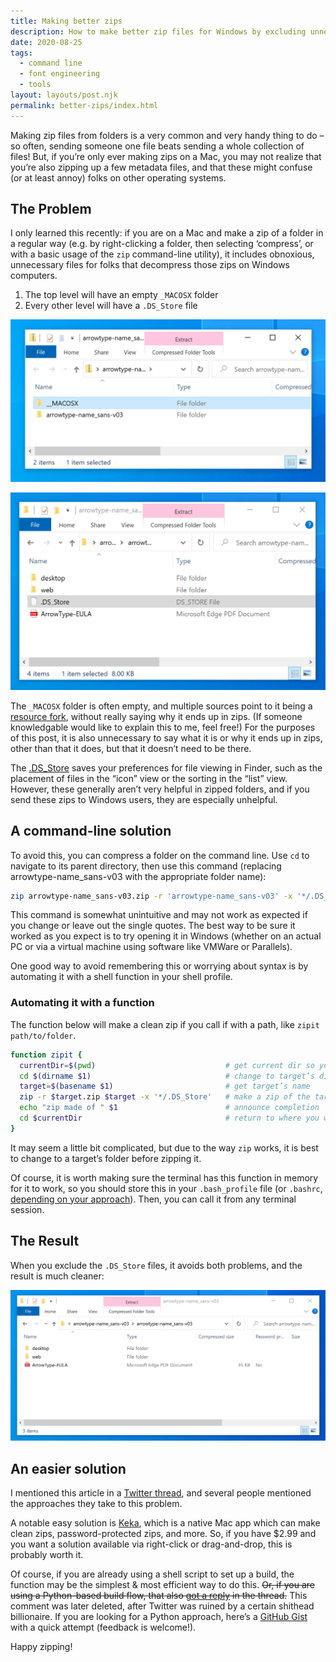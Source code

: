 ```yaml
---
title: Making better zips
description: How to make better zip files for Windows by excluding unnecessary .DS_Store & MACOSX files
date: 2020-08-25
tags:
  - command line
  - font engineering
  - tools
layout: layouts/post.njk
permalink: better-zips/index.html
---
```


Making zip files from folders is a very common and very handy thing to do – so often, sending someone one file beats sending a whole collection of files! But, if you’re only ever making zips on a Mac, you may not realize that you’re also zipping up a few metadata files, and that these might confuse (or at least annoy) folks on other operating systems.
## The Problem

I only learned this recently: if you are on a Mac and make a zip of a folder in a regular way (e.g. by right-clicking a folder, then selecting ‘compress’, or with a basic usage of the `zip` command-line utility), it includes obnoxious, unnecessary files for folks that decompress those zips on Windows computers.

1. The top level will have an empty `_MACOSX` folder
2. Every other level will have a `.DS_Store` file

![top level with empty 'MACOSX' folder](./2020-08-25-17-16-16.png)

![Main folder with '.DS_Store' file](./2020-08-25-17-16-31.png)

The `_MACOSX` folder is often empty, and multiple sources point to it being a [resource fork](https://en.wikipedia.org/wiki/Resource_fork), without really saying why it ends up in zips. (If someone knowledgable would like to explain this to me, feel free!) For the purposes of this post, it is also unnecessary to say what it is or why it ends up in zips, other than that it does, but that it doesn’t need to be there.

The [.DS_Store](https://en.wikipedia.org/wiki/.DS_Store) saves your preferences for file viewing in Finder, such as the placement of files in the “icon” view or the sorting in the “list” view. However, these generally aren’t very helpful in zipped folders, and if you send these zips to Windows users, they are especially unhelpful.

## A command-line solution

To avoid this, you can compress a folder on the command line. Use `cd` to navigate to its parent directory, then use this command (replacing arrowtype-name_sans-v03 with the appropriate folder name):

```sh
zip arrowtype-name_sans-v03.zip -r 'arrowtype-name_sans-v03' -x '*/.DS_Store'
```

This command is somewhat unintuitive and may not work as expected if you change or leave out the single quotes. The best way to be sure it worked as you expect is to try opening it in Windows (whether on an actual PC or via a virtual machine using software like VMWare or Parallels). 

One good way to avoid remembering this or worrying about syntax is by automating it with a shell function in your shell profile.

### Automating it with a function

The function below will make a clean zip if you call if with a path, like `zipit path/to/folder`.

```sh
function zipit {
  currentDir=$(pwd)                             # get current dir so you can return later
  cd $(dirname $1)                              # change to target’s dir (works better for zip)
  target=$(basename $1)                         # get target’s name
  zip -r $target.zip $target -x '*/.DS_Store'   # make a zip of the target, excluding macOS metadata
  echo "zip made of " $1                        # announce completion
  cd $currentDir                                # return to where you were
}
```

It may seem a little bit complicated, but due to the way `zip` works, it is best to change to a target’s folder before zipping it.

Of course, it is worth making sure the terminal has this function in memory for it to work, so you should store this in your `.bash_profile` file (or `.bashrc`, [depending on your approach](https://scriptingosx.com/2017/04/about-bash_profile-and-bashrc-on-macos/)). Then, you can call it from any terminal session.

## The Result

When you exclude the `.DS_Store` files, it avoids both problems, and the result is much cleaner:

![Folder without the '.DS_Store' file](./2020-08-25-17-17-17.png)

## An easier solution

I mentioned this article in a [Twitter thread](https://twitter.com/ArrowType/status/1298375103152107520), and several people mentioned the approaches they take to this problem.

A notable easy solution is [Keka](https://apps.apple.com/us/app/keka/id470158793?mt=12), which is a native Mac app which can make clean zips, password-protected zips, and more. So, if you have $2.99 and you want a solution available via right-click or drag-and-drop, this is probably worth it.

Of course, if you are already using a shell script to set up a build, the function may be the simplest & most efficient way to do this. ~~Or, if you are using a Python-based build flow, that also [got a reply](https://twitter.com/mass_driver_tm/status/1298377561869819905?s=20) in the thread.~~ This comment was later deleted, after Twitter was ruined by a certain shithead billionaire. If you are looking for a Python approach, here’s a [GitHub Gist](https://gist.github.com/arrowtype/ab5f62a37d2f3fb749152c11a972aa64) with a quick attempt (feedback is welcome!).

Happy zipping!
